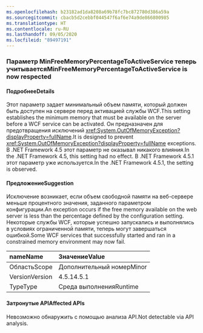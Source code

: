 ```yaml
---
ms.openlocfilehash: b23182ad1da8208a69b78fc7bc872780d386a59a
ms.sourcegitcommit: cbacb5d2cebbf044547f6af6e74a9de866800985
ms.translationtype: HT
ms.contentlocale: ru-RU
ms.lasthandoff: 09/05/2020
ms.locfileid: "89497191"
---
```

### <a name="minfreememorypercentagetoactiveservice-is-now-respected"></a><span data-ttu-id="b7cd2-101">Параметр MinFreeMemoryPercentageToActiveService теперь учитывается</span><span class="sxs-lookup"><span data-stu-id="b7cd2-101">MinFreeMemoryPercentageToActiveService is now respected</span></span>

#### <a name="details"></a><span data-ttu-id="b7cd2-102">Подробнее</span><span class="sxs-lookup"><span data-stu-id="b7cd2-102">Details</span></span>

<span data-ttu-id="b7cd2-103">Этот параметр задает минимальный объем памяти, который должен быть доступен на сервере перед активацией службы WCF.</span><span class="sxs-lookup"><span data-stu-id="b7cd2-103">This setting establishes the minimum memory that must be available on the server before a WCF service can be activated.</span></span> <span data-ttu-id="b7cd2-104">Он предназначен для предотвращения исключений <xref:System.OutOfMemoryException?displayProperty=fullName>.</span><span class="sxs-lookup"><span data-stu-id="b7cd2-104">It is designed to prevent <xref:System.OutOfMemoryException?displayProperty=fullName> exceptions.</span></span> <span data-ttu-id="b7cd2-105">В .NET Framework 4.5 этот параметр не оказывал никакого влияния.</span><span class="sxs-lookup"><span data-stu-id="b7cd2-105">In the .NET Framework 4.5, this setting had no effect.</span></span> <span data-ttu-id="b7cd2-106">В .NET Framework 4.5.1 этот параметр уже используется.</span><span class="sxs-lookup"><span data-stu-id="b7cd2-106">In the .NET Framework 4.5.1, the setting is observed.</span></span>

#### <a name="suggestion"></a><span data-ttu-id="b7cd2-107">Предложение</span><span class="sxs-lookup"><span data-stu-id="b7cd2-107">Suggestion</span></span>

<span data-ttu-id="b7cd2-108">Исключение возникает, если объем свободной памяти на веб-сервере меньше процентного значения, заданного параметром конфигурации.</span><span class="sxs-lookup"><span data-stu-id="b7cd2-108">An exception occurs if the free memory available on the web server is less than the percentage defined by the configuration setting.</span></span> <span data-ttu-id="b7cd2-109">Некоторые службы WCF, которые успешно запускались и выполнялись в условиях ограниченной памяти, теперь могут завершаться ошибкой.</span><span class="sxs-lookup"><span data-stu-id="b7cd2-109">Some WCF services that successfully started and ran in a constrained memory environment may now fail.</span></span>

| <span data-ttu-id="b7cd2-110">name</span><span class="sxs-lookup"><span data-stu-id="b7cd2-110">Name</span></span>    | <span data-ttu-id="b7cd2-111">Значение</span><span class="sxs-lookup"><span data-stu-id="b7cd2-111">Value</span></span>       |
|:--------|:------------|
| <span data-ttu-id="b7cd2-112">Область</span><span class="sxs-lookup"><span data-stu-id="b7cd2-112">Scope</span></span>   |<span data-ttu-id="b7cd2-113">Дополнительный номер</span><span class="sxs-lookup"><span data-stu-id="b7cd2-113">Minor</span></span>|
|<span data-ttu-id="b7cd2-114">Version</span><span class="sxs-lookup"><span data-stu-id="b7cd2-114">Version</span></span>|<span data-ttu-id="b7cd2-115">4.5.1</span><span class="sxs-lookup"><span data-stu-id="b7cd2-115">4.5.1</span></span>|
|<span data-ttu-id="b7cd2-116">Type</span><span class="sxs-lookup"><span data-stu-id="b7cd2-116">Type</span></span>|<span data-ttu-id="b7cd2-117">Среда выполнения</span><span class="sxs-lookup"><span data-stu-id="b7cd2-117">Runtime</span></span>|

#### <a name="affected-apis"></a><span data-ttu-id="b7cd2-118">Затронутые API</span><span class="sxs-lookup"><span data-stu-id="b7cd2-118">Affected APIs</span></span>

<span data-ttu-id="b7cd2-119">Невозможно обнаружить с помощью анализа API.</span><span class="sxs-lookup"><span data-stu-id="b7cd2-119">Not detectable via API analysis.</span></span>

<!--

#### Affected APIs

Not detectable via API analysis.

-->

